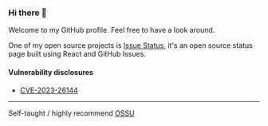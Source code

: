 ### Hi there 👋

Welcome to my GitHub profile. Feel free to have a look around.

One of my open source projects is [Issue Status](https://github.com/tadhglewis/issue-status), it's an open source status page built using React and GitHub Issues.

#### Vulnerability disclosures

- [CVE-2023-26144](https://security.snyk.io/vuln/SNYK-JS-GRAPHQL-5905181)

---
Self-taught / highly recommend [OSSU](https://github.com/ossu/computer-science)
